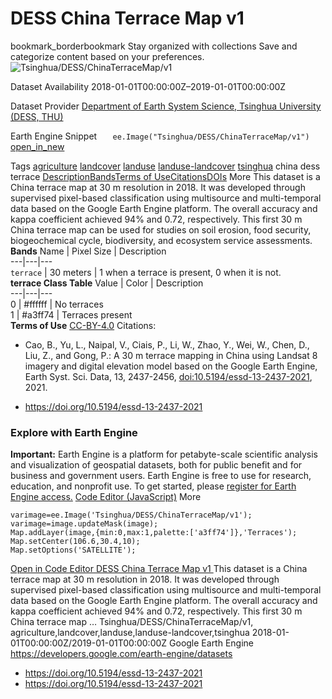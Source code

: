  
#  DESS China Terrace Map v1 
bookmark_borderbookmark Stay organized with collections  Save and categorize content based on your preferences.
![Tsinghua/DESS/ChinaTerraceMap/v1](https://developers.google.com/earth-engine/datasets/images/Tsinghua/Tsinghua_DESS_ChinaTerraceMap_v1_sample.png) 

Dataset Availability
    2018-01-01T00:00:00Z–2019-01-01T00:00:00Z 

Dataset Provider
     [ Department of Earth System Science, Tsinghua University (DESS, THU) ](https://essd.copernicus.org/articles/13/2437/2021/) 

Earth Engine Snippet
     `    ee.Image("Tsinghua/DESS/ChinaTerraceMap/v1")   ` [ open_in_new ](https://code.earthengine.google.com/?scriptPath=Examples:Datasets/Tsinghua/Tsinghua_DESS_ChinaTerraceMap_v1) 

Tags
     [agriculture](https://developers.google.com/earth-engine/datasets/tags/agriculture) [landcover](https://developers.google.com/earth-engine/datasets/tags/landcover) [landuse](https://developers.google.com/earth-engine/datasets/tags/landuse) [landuse-landcover](https://developers.google.com/earth-engine/datasets/tags/landuse-landcover) [tsinghua](https://developers.google.com/earth-engine/datasets/tags/tsinghua)
china
dess
terrace
[Description](https://developers.google.com/earth-engine/datasets/catalog/Tsinghua_DESS_ChinaTerraceMap_v1#description)[Bands](https://developers.google.com/earth-engine/datasets/catalog/Tsinghua_DESS_ChinaTerraceMap_v1#bands)[Terms of Use](https://developers.google.com/earth-engine/datasets/catalog/Tsinghua_DESS_ChinaTerraceMap_v1#terms-of-use)[Citations](https://developers.google.com/earth-engine/datasets/catalog/Tsinghua_DESS_ChinaTerraceMap_v1#citations)[DOIs](https://developers.google.com/earth-engine/datasets/catalog/Tsinghua_DESS_ChinaTerraceMap_v1#dois) More
This dataset is a China terrace map at 30 m resolution in 2018. It was developed through supervised pixel-based classification using multisource and multi-temporal data based on the Google Earth Engine platform. The overall accuracy and kappa coefficient achieved 94% and 0.72, respectively. This first 30 m China terrace map can be used for studies on soil erosion, food security, biogeochemical cycle, biodiversity, and ecosystem service assessments.
**Bands**
Name | Pixel Size | Description  
---|---|---  
`terrace` |  30 meters  | 1 when a terrace is present, 0 when it is not.  
**terrace Class Table**
Value | Color | Description  
---|---|---  
0 | #ffffff | No terraces  
1 | #a3ff74 | Terraces present  
**Terms of Use**
[CC-BY-4.0](https://spdx.org/licenses/CC-BY-4.0.html)
Citations:
  * Cao, B., Yu, L., Naipal, V., Ciais, P., Li, W., Zhao, Y., Wei, W., Chen, D., Liu, Z., and Gong, P.: A 30 m terrace mapping in China using Landsat 8 imagery and digital elevation model based on the Google Earth Engine, Earth Syst. Sci. Data, 13, 2437-2456, [doi:10.5194/essd-13-2437-2021](https://doi.org/10.5194/essd-13-2437-2021), 2021.


  * [ https://doi.org/10.5194/essd-13-2437-2021 ](https://doi.org/10.5194/essd-13-2437-2021)


### Explore with Earth Engine
**Important:** Earth Engine is a platform for petabyte-scale scientific analysis and visualization of geospatial datasets, both for public benefit and for business and government users. Earth Engine is free to use for research, education, and nonprofit use. To get started, please [register for Earth Engine access.](https://console.cloud.google.com/earth-engine)
[Code Editor (JavaScript)](https://developers.google.com/earth-engine/datasets/catalog/Tsinghua_DESS_ChinaTerraceMap_v1#code-editor-javascript-sample) More
```
varimage=ee.Image('Tsinghua/DESS/ChinaTerraceMap/v1');
varimage=image.updateMask(image);
Map.addLayer(image,{min:0,max:1,palette:['a3ff74']},'Terraces');
Map.setCenter(106.6,30.4,10);
Map.setOptions('SATELLITE');
```
[ Open in Code Editor ](https://code.earthengine.google.com/?scriptPath=Examples:Datasets/Tsinghua/Tsinghua_DESS_ChinaTerraceMap_v1)
[ DESS China Terrace Map v1 ](https://developers.google.com/earth-engine/datasets/catalog/Tsinghua_DESS_ChinaTerraceMap_v1)
This dataset is a China terrace map at 30 m resolution in 2018. It was developed through supervised pixel-based classification using multisource and multi-temporal data based on the Google Earth Engine platform. The overall accuracy and kappa coefficient achieved 94% and 0.72, respectively. This first 30 m China terrace map …
Tsinghua/DESS/ChinaTerraceMap/v1, agriculture,landcover,landuse,landuse-landcover,tsinghua 
2018-01-01T00:00:00Z/2019-01-01T00:00:00Z
Google Earth Engine
https://developers.google.com/earth-engine/datasets
  * [ https://doi.org/10.5194/essd-13-2437-2021 ](https://doi.org/https://essd.copernicus.org/articles/13/2437/2021/)
  * [ https://doi.org/10.5194/essd-13-2437-2021 ](https://doi.org/https://developers.google.com/earth-engine/datasets/catalog/Tsinghua_DESS_ChinaTerraceMap_v1)


